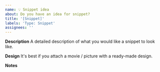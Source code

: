 ```yaml
---
name: 💡 Snippet idea
about: Do you have an idea for snippet?
title: '[Snippet]'
labels: 'Type: Snippet'
assignees: ''
---
```


**Description**
A detailed description of what you would like a snippet to look like.

**Design**
It's best if you attach a movie / picture with a ready-made design.

**Notes**
